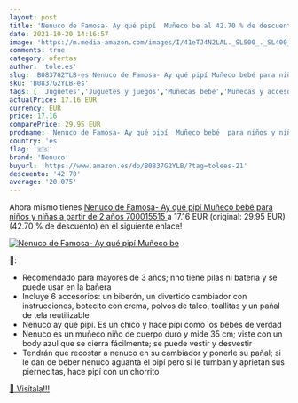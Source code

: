 ```yaml
---
layout: post
title: 'Nenuco de Famosa- Ay qué pipí  Muñeco be al 42.70 % de descuento'
date: 2021-10-20 14:16:57
image: 'https://m.media-amazon.com/images/I/41eTJ4N2LAL._SL500_._SL400_.jpg'
comments: true
category: ofertas
author: 'tole.es'
slug: 'B0837G2YLB-es Nenuco de Famosa- Ay qué pipí Muñeco bebé para niños y...'
sku: 'B0837G2YLB-es'
tags: [ 'Juguetes','Juguetes y juegos','Muñecas bebé','Muñecas y accesorios','bebé','nenuco', ]
actualPrice: 17.16 EUR
currency: EUR
price: 17.16
comparePrice: 29.95 EUR
prodname: 'Nenuco de Famosa- Ay qué pipí  Muñeco bebé  para niños y niñas a partir de 2 años  700015515 '
country: 'es'
flag: '🇪🇸'
brand: 'Nenuco'
buyurl: 'https://www.amazon.es/dp/B0837G2YLB/?tag=tolees-21'
descuento: '42.70'
average: '20.075'
---
```


Ahora mismo tienes [Nenuco de Famosa- Ay qué pipí  Muñeco bebé  para niños y niñas a partir de 2 años  700015515 ](https://www.amazon.es/dp/B0837G2YLB/?tag=tolees-21) a 17.16 EUR (original: 29.95 EUR) (42.70 %  de descuento) en el siguiente enlace!

[![Nenuco de Famosa- Ay qué pipí  Muñeco be](https://m.media-amazon.com/images/I/41eTJ4N2LAL._SL500_._SL400_.jpg)](https://www.amazon.es/dp/B0837G2YLB/?tag=tolees-21)

🔎:

- Recomendado para mayores de 3 años; nno tiene pilas ni batería y se puede usar en la bañera
- Incluye 6 accesorios: un biberón, un divertido cambiador con instrucciones, botecito con crema, polvos de talco, toallitas y un pañal de tela reutilizable
- Nenuco ay qué pipí. Es un chico y hace pipí como los bebés de verdad
- Nenuco es un muñeco niño de cuerpo duro y mide 35 cm; viste con un body azul que se cierra fácilmente; se puede vestir y desvestir
- Tendrán que recostar a nenuco en su cambiador y ponerle su pañal; si le dan de beber nenuco aguanta el pipí pero si le tumban y aprietan sus piernecitas, hace pipí con un chorrito

[🛒 Visítala!!!](https://www.amazon.es/dp/B0837G2YLB/?tag=tolees-21)
